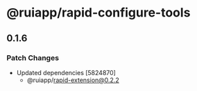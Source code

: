 # @ruiapp/rapid-configure-tools

## 0.1.6

### Patch Changes

- Updated dependencies [5824870]
  - @ruiapp/rapid-extension@0.2.2
